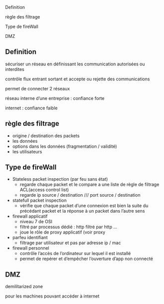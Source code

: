 Definition

règle des filtrage

Type de fireWall

DMZ

## Definition

sécuriser un réseau en définissant les communication autorisées ou interdites

contrôle flux entrant sortant et accepte ou rejette des communications

permet de connecter 2 réseaux

réseau interne d’une entreprise : confiance forte

internet : confiance faible

  

## règle des filtrage

- origine / destination des packets
- les données
- options dans les données (fragmentation / validité)
- les utilisateurs

  

## Type de fireWall

- Stateless packet inspection (par feu sans état)
    - regarde chaque packet et le compare a une liste de règle de filtrage ACL(access control list)
    - regarde ip source / destination /// port source / destination
- statefull packet inspection
    - vérifie que chaque packet d’une connexion est bien la suite du précédant packet et la réponse à un packet dans l’autre sens
- firewall applicatif
    - niveau 7 de OSI
    - filtré par processus dédié : http filtré par http …
    - joue le rôle de proxy applicatif (voir proxy
- parfeu identifiant
    - filtrage par utilisateur et pas par adresse ip / mac
- firewall personnel
    - contrôle l’accès de l’ordinateur sur lequel il est installé
    - permet de repérer et d’empêcher l’ouverture d’app non connecté

## DMZ

demilitarized zone

pour les machines pouvant accéder à internet